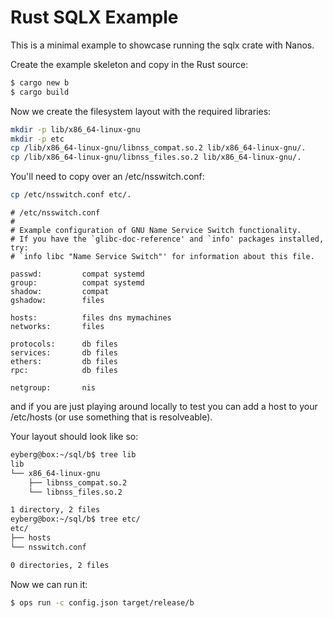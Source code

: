 Rust SQLX Example
====================

This is a minimal example to showcase running the sqlx crate with Nanos.

Create the example skeleton and copy in the Rust source:

```sh
$ cargo new b
$ cargo build
```

Now we create the filesystem layout with the required libraries:

```sh
mkdir -p lib/x86_64-linux-gnu
mkdir -p etc
cp /lib/x86_64-linux-gnu/libnss_compat.so.2 lib/x86_64-linux-gnu/.
cp /lib/x86_64-linux-gnu/libnss_files.so.2 lib/x86_64-linux-gnu/.
```

You'll need to copy over an /etc/nsswitch.conf:

```sh
cp /etc/nsswitch.conf etc/.
```

```
# /etc/nsswitch.conf
#
# Example configuration of GNU Name Service Switch functionality.
# If you have the `glibc-doc-reference' and `info' packages installed,
try:
# `info libc "Name Service Switch"' for information about this file.

passwd:         compat systemd
group:          compat systemd
shadow:         compat
gshadow:        files

hosts:          files dns mymachines
networks:       files

protocols:      db files
services:       db files
ethers:         db files
rpc:            db files

netgroup:       nis
```

and if you are just playing around locally to test you can add a host to
your /etc/hosts (or use something that is resolveable).

Your layout should look like so:

```sh
eyberg@box:~/sql/b$ tree lib
lib
└── x86_64-linux-gnu
    ├── libnss_compat.so.2
    └── libnss_files.so.2

1 directory, 2 files
eyberg@box:~/sql/b$ tree etc/
etc/
├── hosts
└── nsswitch.conf

0 directories, 2 files
```

Now we can run it:

```sh
$ ops run -c config.json target/release/b
```
